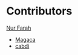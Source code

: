 # Contributors

[Nur Farah](https://github.com/nf0mar)
<!-- Wixii inta ka koreyo waxba haku qorin -->
- [Magaca](https://github.com/username)
- [cabdi](https://github.com/nf0mar)